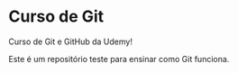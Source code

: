 # Curso de Git

Curso de Git e GitHub da Udemy!

Este é um repositório teste para ensinar como Git funciona.
